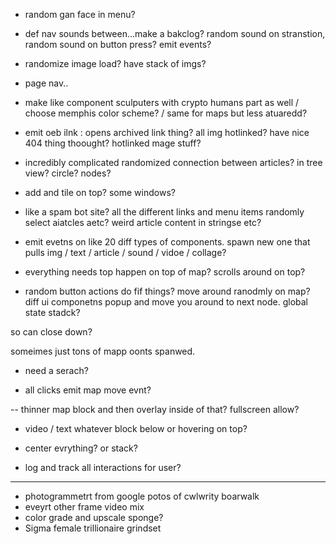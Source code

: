 - random gan face in menu?
- def nav sounds between...make a bakclog? random sound on stranstion, random sound on button press? emit events?
- randomize image load? have stack of imgs?
- page nav..

- make like component sculputers with crypto humans part as well / choose memphis color scheme? / same for maps but less atuaredd?
- emit oeb ilnk : opens archived link thing? all img hotlinked? have nice 404 thing thoought? hotlinked mage stuff?

- incredibly complicated randomized connection between articles? in tree view? circle? nodes?
- add and tile on top? some windows?
- like a spam bot site? all the different links and menu items randomly select aiatcles aetc? weird article content in stringse etc?
- emit evetns on like 20 diff types of components. spawn new one that pulls img / text / article / sound / vidoe / collage?

- everything needs top happen on top of map? scrolls around on top?

- random button actions do fif things? move around ranodmly on map? diff ui componetns popup and move you around to next node. global state stadck?

so can close down?

someimes just tons of mapp oonts spanwed.

- need a serach?

- all clicks emit map move evnt?

-- thinner map block and then overlay inside of that? fullscreen allow?

- video / text whatever block below or hovering on top?

- center evrything? or stack?

- log and track all interactions for user?

---

- photogrammetrt from google potos of cwlwrity boarwalk
- eveyrt other frame video mix
- color grade and upscale sponge?
- Sigma female trillionaire grindset
